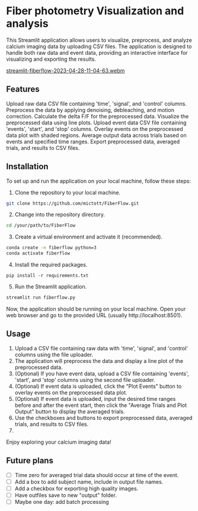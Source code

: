 # Fiber photometry Visualization and analysis
This Streamlit application allows users to visualize, preprocess, and analyze calcium imaging data by uploading CSV files. The application is designed to handle both raw data and event data, providing an interactive interface for visualizing and exporting the results.

[streamlit-fiberflow-2023-04-28-11-04-63.webm](https://user-images.githubusercontent.com/32395683/235192757-a65ad1d9-6ab4-4a2b-be9d-25f1099925e1.webm)

## Features
Upload raw data CSV file containing 'time', 'signal', and 'control' columns.
Preprocess the data by applying denoising, debleaching, and motion correction.
Calculate the delta F/F for the preprocessed data.
Visualize the preprocessed data using line plots.
Upload event data CSV file containing 'events', 'start', and 'stop' columns.
Overlay events on the preprocessed data plot with shaded regions.
Average output data across trials based on events and specified time ranges.
Export preprocessed data, averaged trials, and results to CSV files.

## Installation
To set up and run the application on your local machine, follow these steps:

1. Clone the repository to your local machine.
```bash
git clone https://github.com/mictott/FiberFlow.git
```

2. Change into the repository directory.

```bash
cd /your/path/to/FiberFlow
```

3. Create a virtual environment and activate it (recommended).
```bash
conda create -n fiberflow python=3
conda activate fiberflow
```

4. Install the required packages.
```
pip install -r requirements.txt
```

5. Run the Streamlit application.
```bash
streamlit run fiberflow.py
```

Now, the application should be running on your local machine. Open your web browser and go to the provided URL (usually http://localhost:8501).


## Usage
1. Upload a CSV file containing raw data with 'time', 'signal', and 'control' columns using the file uploader.
2. The application will preprocess the data and display a line plot of the preprocessed data.
3. (Optional) If you have event data, upload a CSV file containing 'events', 'start', and 'stop' columns using the second file uploader.
4. (Optional) If event data is uploaded, click the "Plot Events" button to overlay events on the preprocessed data plot.
5. (Optional) If event data is uploaded, input the desired time ranges before and after the event start, then click the "Average Trials and Plot Output" button to display the averaged trials.
6. Use the checkboxes and buttons to export preprocessed data, averaged trials, and results to CSV files.
7. 
Enjoy exploring your calcium imaging data!

## Future plans

- [ ] Time zero for averaged trial data should occur at time of the event. 
- [ ] Add a box to add subject name, include in output file names.
- [ ] Add a checkbox for exporting high quality images. 
- [ ] Have outfiles save to new "output" folder.
- [ ] Maybe one day: add batch processing
